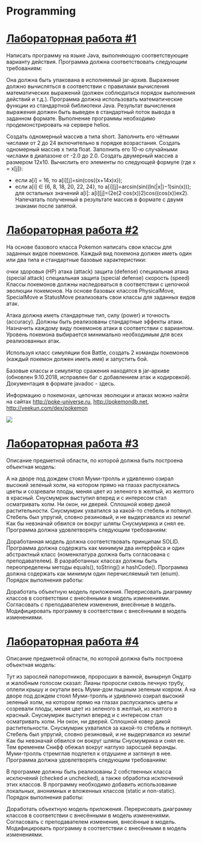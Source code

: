 # Programming
# [Лабораторная работа #1](https://github.com/LizaGribich/Programming/tree/main/Calculations(lab1)/src)
Написать программу на языке Java, выполняющую соответствующие варианту действия. Программа должна соответствовать следующим требованиям:

Она должна быть упакована в исполняемый jar-архив.
Выражение должно вычисляться в соответствии с правилами вычисления математических выражений (должен соблюдаться порядок выполнения действий и т.д.).
Программа должна использовать математические функции из стандартной библиотеки Java.
Результат вычисления выражения должен быть выведен в стандартный поток вывода в заданном формате.
Выполнение программы необходимо продемонстрировать на сервере helios.

Создать одномерный массив a типа short. Заполнить его чётными числами от 2 до 24 включительно в порядке возрастания.
Создать одномерный массив x типа float. Заполнить его 10-ю случайными числами в диапазоне от -2.0 до 2.0.
Создать двумерный массив a размером 12x10. Вычислить его элементы по следующей формуле (где x = x[j]):
- если a[i] = 16, то a[i][j]=sin(cos((x+14x)x));
- если a[i] ∈ {6, 8, 18, 20, 22, 24}, то a[i][j]=arcsin(sin((ln(|x|)−1)sin(x)));
для остальных значений a[i]: a[i][j]=(2e(2⋅cos(x))2)cos((cos(x))ex2).
Напечатать полученный в результате массив в формате с двумя знаками после запятой.

# [Лабораторная работа #2](https://github.com/LizaGribich/Programming/tree/main/Pokemons(lab2)/src)
На основе базового класса Pokemon написать свои классы для заданных видов покемонов. Каждый вид покемона должен иметь один или два типа и стандартные базовые характеристики:

очки здоровья (HP)
атака (attack)
защита (defense)
специальная атака (special attack)
специальная защита (special defense)
скорость (speed)
Классы покемонов должны наследоваться в соответствии с цепочкой эволюции покемонов. На основе базовых классов PhysicalMove, SpecialMove и StatusMove реализовать свои классы для заданных видов атак.

Атака должна иметь стандартные тип, силу (power) и точность (accuracy). Должны быть реализованы стандартные эффекты атаки. Назначить каждому виду покемонов атаки в соответствии с вариантом. Уровень покемона выбирается минимально необходимым для всех реализованных атак.

Используя класс симуляции боя Battle, создать 2 команды покемонов (каждый покемон должен иметь имя) и запустить бой.

Базовые классы и симулятор сражения находятся в jar-архиве (обновлен 9.10.2018, исправлен баг с добавлением атак и кодировкой). Документация в формате javadoc - здесь.

Информацию о покемонах, цепочках эволюции и атаках можно найти на сайтах http://poke-universe.ru, http://pokemondb.net, http://veekun.com/dex/pokemon

![](https://sun9-13.userapi.com/impg/lKzHzHcXvV4rONIJpdCkXzigIZ4GLSrJL1mLHQ/uNnh1zkVBUo.jpg?size=1391x459&quality=96&sign=e026e64c68eaabbfd5424824202e02c9&type=album)

# [Лабораторная работа #3](https://github.com/LizaGribich/Programming/tree/main/Moomin_Troll(lab3-4)/src)
Описание предметной области, по которой должна быть построена объектная модель:

А на дворе под дождем стоял Муми-тролль и удивленно озирал высокий зеленый холм, на котором прямо на глазах распускались цветы и созревали плоды, меняя цвет из зеленого в желтый, из желтого в красный. Снусмумрик выступил вперед и с интересом стал осматривать холм. Ни окон, ни дверей. Сплошной ковер дикой растительности. Снусмумрик ухватился за какой-то стебель и потянул. Стебель был упругий, словно резиновый, и не выдергивался из земли! Как бы невзначай обвился он вокруг шляпы Снусмумрика и снял ее.
Программа должна удовлетворять следующим требованиям:

Доработанная модель должна соответствовать принципам SOLID.
Программа должна содержать как минимум два интерфейса и один абстрактный класс (номенклатура должна быть согласована с преподавателем).
В разработанных классах должны быть переопределены методы equals(), toString() и hashCode().
Программа должна содержать как минимум один перечисляемый тип (enum).
Порядок выполнения работы:

Доработать объектную модель приложения.
Перерисовать диаграмму классов в соответствии с внесёнными в модель изменениями.
Согласовать с преподавателем изменения, внесённые в модель.
Модифицировать программу в соответствии с внесёнными в модель изменениями.

# [Лабораторная работа #4](https://github.com/LizaGribich/Programming/tree/main/Moomin_Troll(lab3-4)/src)
Описание предметной области, по которой должна быть построена объектная модель:

Тут из зарослей папоротников, проросших в ванной, вынырнул Ондатр и жалобным голосом сказал: Лианы проросли сквозь печную трубу, оплели крышу и окутали весь Муми-дом пышным зеленым ковром. А на дворе под дождем стоял Муми-тролль и удивленно озирал высокий зеленый холм, на котором прямо на глазах распускались цветы и созревали плоды, меняя цвет из зеленого в желтый, из желтого в красный. Снусмумрик выступил вперед и с интересом стал осматривать холм. Ни окон, ни дверей. Сплошной ковер дикой растительности. Снусмумрик ухватился за какой-то стебель и потянул. Стебель был упругий, словно резиновый, и не выдергивался из земли! Как бы невзначай обвился он вокруг шляпы Снусмумрика и снял ее. Тем временем Снифф обежал вокруг наглухо заросшей веранды. Муми-тролль стремглав подлетел к отдушине и заглянул в нее.
Программа должна удовлетворять следующим требованиям:

В программе должны быть реализованы 2 собственных класса исключений (checked и unchecked), а также обработка исключений этих классов.
В программу необходимо добавить использование локальных, анонимных и вложенных классов (static и non-static).
Порядок выполнения работы:

Доработать объектную модель приложения.
Перерисовать диаграмму классов в соответствии с внесёнными в модель изменениями.
Согласовать с преподавателем изменения, внесённые в модель.
Модифицировать программу в соответствии с внесёнными в модель изменениями.
